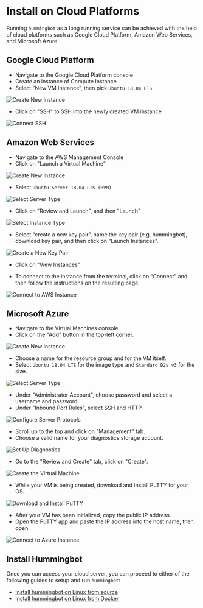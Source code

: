# Install on Cloud Platforms

Running `hummingbot` as a long running service can be achieved with the help of cloud platforms such as Google Cloud Platform, Amazon Web Services, and Microsoft Azure.

## Google Cloud Platform

   * Navigate to the Google Cloud Platform console
   * Create an instance of Compute Instance
   * Select “New VM Instance”, then pick `Ubuntu 18.04 LTS`

   ![Create New Instance](/assets/img/gcp-new-vm.png)

   * Click on "SSH" to SSH into the newly created VM instance

   ![Connect SSH](/assets/img/gcp-ssh.png)

## Amazon Web Services

   * Navigate to the AWS Management Console
   * Click on "Launch a Virtual Machine"

   ![Create New Instance](/assets/img/aws1.png)

   * Select `Ubuntu Server 18.04 LTS (HVM)`

   ![Select Server Type](/assets/img/aws2.png)

   * Click on "Review and Launch", and then "Launch"

   ![Select Instance Type](/assets/img/aws3.png)

   * Select “create a new key pair”, name the key pair (e.g. hummingbot), download key pair, and then click on “Launch Instances”.

   ![Create a New Key Pair](/assets/img/aws4.png)

   * Click on “View Instances”

   * To connect to the instance from the terminal, click on “Connect” and then follow the instructions on the resulting page.

   ![Connect to AWS Instance](/assets/img/aws5.png)

## Microsoft Azure

  * Navigate to the Virtual Machines console.
  * Click on the "Add" button in the top-left corner.

  ![Create New Instance](/assets/img/azure1.png)

  * Choose a name for the resource group and for the VM itself.
  * Select `Ubuntu 18.04 LTS` for the image type and `Standard D2s v3` for the size.

  ![Select Server Type](/assets/img/azure2.png)

  * Under "Administrator Account", choose password and select a username and password.
  * Under "Inbound Port Rules", select SSH and HTTP.

  ![Configure Server Protocols](/assets/img/azure3.png)

  * Scroll up to the top and click on "Management" tab.
  * Choose a valid name for your diagnostics storage account.

  ![Set Up Diagnostics](/assets/img/azure4.png)

  * Go to the "Review and Create" tab, click on "Create".

  ![Create the Virtual Machine](/assets/img/azure5.png)

  * While your VM is being created, download and install PuTTY for your OS.

  ![Download and Install PuTTY](/assets/img/azure6.png)

  * After your VM has been initialized, copy the public IP address.
  * Open the PuTTY app and paste the IP address into the host name, then open.

  ![Connect to Azure Instance](/assets/img/azure7.png)

## Install Hummingbot

Once you can access your cloud server, you can proceed to either of the following guides to setup and run `hummingbot`:

- [Install hummingbot on Linux from source](/installation/linux/)
- [Install hummingbot on Linux from Docker](/installation/docker_linux/)